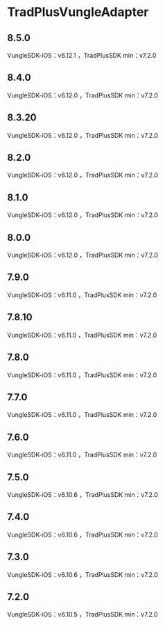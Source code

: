 # TradPlusVungleAdapter

## 8.5.0

VungleSDK-iOS：v6.12.1 ，TradPlusSDK min：v7.2.0

## 8.4.0

VungleSDK-iOS：v6.12.0 ，TradPlusSDK min：v7.2.0

## 8.3.20

VungleSDK-iOS：v6.12.0 ，TradPlusSDK min：v7.2.0

## 8.2.0

VungleSDK-iOS：v6.12.0 ，TradPlusSDK min：v7.2.0

## 8.1.0

VungleSDK-iOS：v6.12.0 ，TradPlusSDK min：v7.2.0

## 8.0.0

VungleSDK-iOS：v6.12.0 ，TradPlusSDK min：v7.2.0

## 7.9.0

VungleSDK-iOS：v6.11.0 ，TradPlusSDK min：v7.2.0

## 7.8.10

VungleSDK-iOS：v6.11.0 ，TradPlusSDK min：v7.2.0

## 7.8.0

VungleSDK-iOS：v6.11.0 ，TradPlusSDK min：v7.2.0

## 7.7.0

VungleSDK-iOS：v6.11.0 ，TradPlusSDK min：v7.2.0

## 7.6.0

VungleSDK-iOS：v6.11.0 ，TradPlusSDK min：v7.2.0

## 7.5.0

VungleSDK-iOS：v6.10.6 ，TradPlusSDK min：v7.2.0

## 7.4.0

VungleSDK-iOS：v6.10.6 ，TradPlusSDK min：v7.2.0

## 7.3.0

VungleSDK-iOS：v6.10.6 ，TradPlusSDK min：v7.2.0

## 7.2.0

VungleSDK-iOS：v6.10.5 ，TradPlusSDK min：v7.2.0